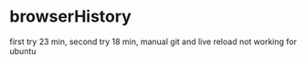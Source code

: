 # browserHistory
first try 23 min,
second try 18 min,
manual git and  live reload not working for ubuntu
